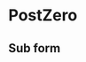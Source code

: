 # PostZero

## Sub form
<!-- SubFormScr -->
<script src="//web.webformscr.com/apps/fc3/build/loader.js" sp-form-id="1df9db490f6a487c0dacb07c27a08945eee261cf0b10b048c021c2d90d5edcb4"></script>
<!-- /SubFormScr -->



<script type="text/javascript" src="accets/sys/js/jquery-3.5.1.js"></script>
